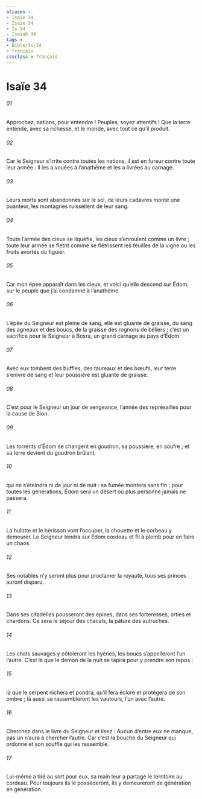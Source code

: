 ```yaml
---
aliases : 
- Isaïe 34
- Isaïe 34
- Is 34
- Isaiah 34
tags : 
- Bible/Is/34
- français
cssclass : français
---
```


# Isaïe 34

###### 01
Approchez, nations, pour entendre !
Peuples, soyez attentifs !
Que la terre entende, avec sa richesse,
et le monde, avec tout ce qu’il produit.
###### 02
Car le Seigneur s’irrite contre toutes les nations,
il est en fureur contre toute leur armée :
il les a vouées à l’anathème
et les a livrées au carnage.
###### 03
Leurs morts sont abandonnés sur le sol,
de leurs cadavres monte une puanteur,
les montagnes ruissellent de leur sang.
###### 04
Toute l’armée des cieux se liquéfie,
les cieux s’enroulent comme un livre ;
toute leur armée se flétrit
comme se flétrissent les feuilles de la vigne
ou les fruits avortés du figuier.
###### 05
Car mon épée apparaît dans les cieux,
et voici qu’elle descend sur Édom,
sur le peuple que j’ai condamné à l’anathème.
###### 06
L’épée du Seigneur est pleine de sang,
elle est gluante de graisse,
du sang des agneaux et des boucs,
de la graisse des rognons de béliers ;
c’est un sacrifice pour le Seigneur à Bosra,
un grand carnage au pays d’Édom.
###### 07
Avec eux tombent des buffles,
des taureaux et des bœufs,
leur terre s’enivre de sang
et leur poussière est gluante de graisse.
###### 08
C’est pour le Seigneur un jour de vengeance,
l’année des représailles pour la cause de Sion.
###### 09
Les torrents d’Édom se changent en goudron,
sa poussière, en soufre ;
et sa terre devient du goudron brûlant,
###### 10
qui ne s’éteindra ni de jour ni de nuit :
sa fumée montera sans fin ;
pour toutes les générations, Édom sera un désert
où plus personne jamais ne passera.
###### 11
La hulotte et le hérisson vont l’occuper,
la chouette et le corbeau y demeurer.
Le Seigneur tendra sur Édom cordeau et fil à plomb
pour en faire un chaos.
###### 12
Ses notables n’y seront plus pour proclamer la royauté,
tous ses princes auront disparu.
###### 13
Dans ses citadelles pousseront des épines,
dans ses forteresses, orties et chardons.
Ce sera le séjour des chacals,
la pâture des autruches.
###### 14
Les chats sauvages y côtoieront les hyènes,
les boucs s’appelleront l’un l’autre.
C’est là que le démon de la nuit se tapira
pour y prendre son repos ;
###### 15
là que le serpent nichera et pondra,
qu’il fera éclore et protégera de son ombre ;
là aussi se rassembleront les vautours,
l’un avec l’autre.
###### 16
Cherchez dans le livre du Seigneur et lisez :
Aucun d’entre eux ne manque,
pas un n’aura à chercher l’autre.
Car c’est la bouche du Seigneur qui ordonne
et son souffle qui les rassemble.
###### 17
Lui-même a tiré au sort pour eux,
sa main leur a partagé le territoire au cordeau.
Pour toujours ils le posséderont,
ils y demeureront de génération en génération.
